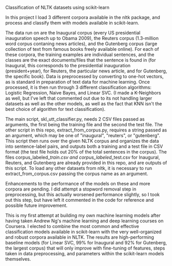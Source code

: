 Classification of NLTK datasets using scikit-learn

In this project I load 3 different corpora available in the nltk package, and process and classify them with models available in 
scikit-learn.

The data run on are the Inaugural corpus (every US presidential inauguration speech up to Obama 2009), the Reuters corpus (1.3-million 
word corpus contaning news articles), and the Gutenberg corpus (large collection of text from famous books freely available online). For 
each of these corpora, the training examples are individual sentences, and the classes are the exact documents/files that the sentence is
found in (for Inaugural, this corresponds to the presidential inauguration (president+year), for Reuters, the particular news article, 
and for Gutenberg, the specific book). Data is preprocessed by converting to one-hot vectors, as is standard in preparation of text data 
for machine learning. Once processed, it is then run through 3 different classification algorithms: Logistic Regression, Naive Bayes, and 
Linear SVC. (I made a K-Neighbors as well, but I've left that commented out due to its not handling larger datasets as well as the other 
models, as well as the fact that KNN isn't the best choice of algorithm for text classification).

The main script, skl_utt_classifier.py, needs 2 CSV files passed as arguments, the first being the training file and the 
second the test file. The other script in this repo, extract_from_corpus.py, requires a string passed as an argument, which may be one of 
"inaugural", "reuters", or "gutenberg". This script then runs over the given NLTK corpus and organizes the data into sentence-label pairs, 
and outputs both a training and a test file in CSV format (the test file holds out 20% of the total sentences in the corpus). The files 
corpus_labeled_<name>_train.csv and corpus_labeled_<name>_test.csv for Inaugural, Reuters, and Gutenberg are already provided in this 
repo, and are outputs of this script. To load any other datasets from nltk, it is necessary to run extract_from_corpus.csv passing the 
corpus name as an argument.

Enhancements to the performance of the models on these and more corpora are pending. I did attempt a stopword removal step in 
preprocessing, but this actually worsened performance slightly, so I took out this step, but have left it commented in the code for 
reference and possible future improvement.

This is my first attempt at building my own machine learning models after having taken Andrew Ng's machine learning and deep learning 
courses on Coursera. I elected to combine the most common and effective classification models available in scikit-learn with the very well-organized and robust corpora available in NLTK. The results are high-performing baseline models (for Linear SVC, 99% for Inaugural 
and 92% for Gutenberg, the largest corpus) that will only improve with fine-tuning of features, steps taken in data preprocessing, and 
parameters within the scikit-learn models themselves.